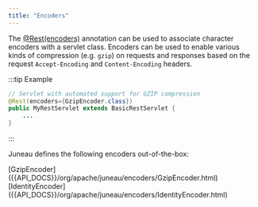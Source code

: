 ```yaml
---
title: "Encoders"
---
```


The [@Rest(encoders)]({{API_DOCS}}/org/apache/juneau/rest/annotation/Rest.html#encoders) annotation can be used to
associate character encoders with a servlet class.
Encoders can be used to enable various kinds of compression (e.g. `gzip`) on requests and responses based on the request
`Accept-Encoding` and `Content-Encoding` headers.

:::tip Example
```java
// Servlet with automated support for GZIP compression
@Rest(encoders={GzipEncoder.class})
public MyRestServlet extends BasicRestServlet {
    ...
}
```
:::

Juneau defines the following encoders out-of-the-box:

<tree>
<node-0><java-class>[GzipEncoder]({{API_DOCS}}/org/apache/juneau/encoders/GzipEncoder.html)</java-class></node-0>
<node-0><java-class>[IdentityEncoder]({{API_DOCS}}/org/apache/juneau/encoders/IdentityEncoder.html)</java-class></node-0>
</tree>
